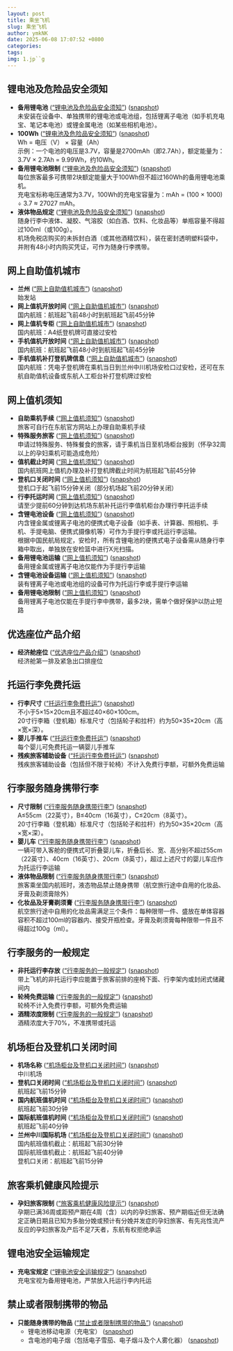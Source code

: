 ```yaml
---
layout: post
title: 乘坐飞机
slug: 乘坐飞机
author: ymkNK
date: 2025-06-08 17:07:52 +0800
categories: 
tags: 
img: 1.jp``g
---
```


## 锂电池及危险品安全须知

- **备用锂电池** ([“锂电池及危险品安全须知”](zotero://select/library/items/7T2HWJ2W)) ([snapshot](zotero://open-pdf/library/items/4XHXVUV9?sel=tr%3Afirst-child%20%3E%20td%3Alast-child%20%3E%20p%20%3E%20span&annotation=UM3GCLTY))  
  未安装在设备中、单独携带的锂电池或电池组，包括锂离子电池（如手机充电宝、笔记本电池）或锂金属电池（如某些相机电池）。
- **100Wh** ([“锂电池及危险品安全须知”](zotero://select/library/items/7T2HWJ2W)) ([snapshot](zotero://open-pdf/library/items/4XHXVUV9?sel=tr%3Anth-child(3)%20%3E%20td%3Alast-child%20%3E%20p%20%3E%20span&annotation=2VSQ6QVM))  
  Wh = 电压（V） × 容量（Ah）  
  示例：一个电池的电压是3.7V，容量是2700mAh（即2.7Ah），额定能量为：3.7V × 2.7Ah = 9.99Wh，约10Wh。
- **备用锂电池限制** ([“锂电池及危险品安全须知”](zotero://select/library/items/7T2HWJ2W)) ([snapshot](zotero://open-pdf/library/items/4XHXVUV9?sel=tr%3Alast-child%20%3E%20td%3Alast-child%20%3E%20p%20%3E%20span&annotation=3T4ITT3C))  
  每位旅客最多可携带2块额定能量大于100Wh但不超过160Wh的备用锂电池乘机。  
  充电宝标称电压通常为3.7V，100Wh的充电宝容量为：mAh = (100 × 1000) ÷ 3.7 ≈ 27027 mAh。
- **液体物品规定** ([“锂电池及危险品安全须知”](zotero://select/library/items/7T2HWJ2W)) ([snapshot](zotero://open-pdf/library/items/4XHXVUV9?sel=tr%3Anth-child(6)%20%3E%20td%3Afirst-child%20%3E%20div%3Alast-child&annotation=LDPMMYZY))  
  随身行李中液体、凝胶、气溶胶（如白酒、饮料、化妆品等）单瓶容量不得超过100ml（或100g）。  
  机场免税店购买的未拆封白酒（或其他酒精饮料），装在密封透明塑料袋中，并附有48小时内购买凭证，可作为随身行李携带。

## 网上自助值机城市

- **兰州** ([“网上自助值机城市”](zotero://select/library/items/FQX5G2P6)) ([snapshot](zotero://open-pdf/library/items/KP3UCA44?sel=%23L%20%3E%20table%20%3E%20tbody%20%3E%20tr%3Anth-child(4)%20%3E%20td%3Afirst-child&annotation=QXITJ9LR))  
  始发站
- **网上值机开放时间** ([“网上自助值机城市”](zotero://select/library/items/FQX5G2P6)) ([snapshot](zotero://open-pdf/library/items/KP3UCA44?sel=%23L%20%3E%20table%20%3E%20tbody%20%3E%20tr%3Anth-child(4)%20%3E%20td%3Anth-child(2)&annotation=PYHLRH26))  
  国内航班：航班起飞前48小时到航班起飞前45分钟
- **网上值机专柜** ([“网上自助值机城市”](zotero://select/library/items/FQX5G2P6)) ([snapshot](zotero://open-pdf/library/items/KP3UCA44?sel=%23L%20%3E%20table%20%3E%20tbody%20%3E%20tr%3Anth-child(4)%20%3E%20td%3Anth-child(3)&annotation=DQSBP8TB))  
  国内航班：A4纸登机牌可直接过安检
- **手机值机开放时间** ([“网上自助值机城市”](zotero://select/library/items/FQX5G2P6)) ([snapshot](zotero://open-pdf/library/items/KP3UCA44?sel=%23L%20%3E%20table%20%3E%20tbody%20%3E%20tr%3Anth-child(4)%20%3E%20td%3Anth-child(4)&annotation=W5P7NVFV))  
  国内航班：航班起飞前48小时到航班起飞前45分钟
- **手机值机补打登机牌信息** ([“网上自助值机城市”](zotero://select/library/items/FQX5G2P6)) ([snapshot](zotero://open-pdf/library/items/KP3UCA44?sel=%23L%20%3E%20table%20%3E%20tbody%20%3E%20tr%3Anth-child(4)%20%3E%20td%3Alast-child&annotation=IQ9EE8PN))  
  国内航班：凭电子登机牌在乘机当日到兰州中川机场安检口过安检，还可在东航自助值机设备或东航人工柜台补打登机牌过安检

## 网上值机须知

- **自助乘机手续** ([“网上值机须知”](zotero://select/library/items/T5DPVPV4)) ([snapshot](zotero://open-pdf/library/items/G9ERX4PS?sel=li%20%3E%20div%20%3E%20div%20%3E%20p%3Afirst-child&annotation=U98NNHH7))  
  旅客可自行在东航官方网站上办理自助乘机手续
- **特殊服务旅客** ([“网上值机须知”](zotero://select/library/items/T5DPVPV4)) ([snapshot](zotero://open-pdf/library/items/G9ERX4PS?sel=li%20%3E%20div%20%3E%20div%20%3E%20p%3Anth-child(3)&annotation=QM7EL7AK))  
  申请过特殊服务、特殊餐食的旅客，请于乘机当日至机场柜台报到（怀孕32周以上的孕妇乘机可能造成危险）
- **值机截止时间** ([“网上值机须知”](zotero://select/library/items/T5DPVPV4)) ([snapshot](zotero://open-pdf/library/items/G9ERX4PS?sel=p%3Anth-child(6)&annotation=PG3YCUCC))  
  国内航班网上值机办理及补打登机牌截止时间为航班起飞前45分钟
- **登机口关闭时间** ([“网上值机须知”](zotero://select/library/items/T5DPVPV4)) ([snapshot](zotero://open-pdf/library/items/G9ERX4PS?sel=p%3Anth-child(6)&annotation=ZZNSF6TL))  
  登机口于起飞前15分钟关闭（部分机场起飞前20分钟关闭）
- **行李托运时间** ([“网上值机须知”](zotero://select/library/items/T5DPVPV4)) ([snapshot](zotero://open-pdf/library/items/G9ERX4PS?sel=p%3Anth-child(8)&annotation=KFULJZUV))  
  请至少提前60分钟到达机场东航补托运行李值机柜台办理行李托运手续
- **含锂电池设备** ([“网上值机须知”](zotero://select/library/items/T5DPVPV4)) ([snapshot](zotero://open-pdf/library/items/G9ERX4PS?sel=p%3Anth-child(8)&annotation=RTP7F3SE))  
  内含锂金属或锂离子电池的便携式电子设备（如手表、计算器、照相机、手机、手提电脑、便携式摄像机等）可作为手提行李或托运行李运输。  
  根据中国民航局规定，安检时，所有含锂电池的便携式电子设备需从随身行李箱中取出，单独放在安检篮中进行X光扫描。
- **备用锂电池运输** ([“网上值机须知”](zotero://select/library/items/T5DPVPV4)) ([snapshot](zotero://open-pdf/library/items/G9ERX4PS?sel=p%3Anth-child(8)&annotation=N9H48378))  
  备用锂金属或锂离子电池仅能作为手提行李运输
- **含锂电池设备运输** ([“网上值机须知”](zotero://select/library/items/T5DPVPV4)) ([snapshot](zotero://open-pdf/library/items/G9ERX4PS?sel=p%3Anth-child(8)&annotation=23FK7GL2))  
  装有锂离子电池或电池组的设备可作为托运行李或手提行李运输
- **备用锂电池限制** ([“网上值机须知”](zotero://select/library/items/T5DPVPV4)) ([snapshot](zotero://open-pdf/library/items/G9ERX4PS?sel=p%3Anth-child(8)&annotation=N5N7CFSG))  
  备用锂离子电池仅能在手提行李中携带，最多2块，需单个做好保护以防止短路

## 优选座位产品介绍

- **经济舱座位** ([“优选座位产品介绍”](zotero://select/library/items/K4YV2WJ7)) ([snapshot](zotero://open-pdf/library/items/TKY7CFYS?sel=tr%3Afirst-child%20%3E%20td%3Afirst-child%20%3E%20font&annotation=LZEBUDGC))  
  经济舱第一排及紧急出口排座位

## 托运行李免费托运

- **行李尺寸** ([“托运行李免费托运”](zotero://select/library/items/NI28SYVL)) ([snapshot](zotero://open-pdf/library/items/SZPAHN9L?sel=div%3Afirst-of-type%20%3E%20table%20%3E%20tbody%20%3E%20tr%3Anth-child(3)%20%3E%20td%3Anth-child(3)%20%3E%20div&annotation=ZJC8YTSQ))  
  不小于5×15×20cm且不超过40×60×100cm。  
  20寸行李箱（登机箱）标准尺寸（包括轮子和拉杆）约为50×35×20cm（高×宽×深）。
- **婴儿手推车** ([“托运行李免费托运”](zotero://select/library/items/NI28SYVL)) ([snapshot](zotero://open-pdf/library/items/SZPAHN9L?sel=p%3Anth-child(22)%20%3E%20span%3Afirst-child&annotation=N7YXLNY3))  
  每个婴儿可免费托运一辆婴儿手推车
- **残疾旅客辅助设备** ([“托运行李免费托运”](zotero://select/library/items/NI28SYVL)) ([snapshot](zotero://open-pdf/library/items/SZPAHN9L?sel=p%3Alast-child%20%3E%20span%3Afirst-child&annotation=C2Y4AB8Q))  
  残疾旅客辅助设备（包括但不限于轮椅）不计入免费行李额，可额外免费运输

## 行李服务随身携带行李

- **尺寸限制** ([“行李服务随身携带行李”](zotero://select/library/items/AVYGLCDX)) ([snapshot](zotero://open-pdf/library/items/ADA6H8J3?sel=td%3Alast-child%20%3E%20div%3Afirst-child&annotation=BZBRLKWY))  
  A≤55cm（22英寸），B≤40cm（16英寸），C≤20cm（8英寸）。  
  20寸行李箱（登机箱）标准尺寸（包括轮子和拉杆）约为50×35×20cm（高×宽×深）。
- **婴儿车** ([“行李服务随身携带行李”](zotero://select/library/items/AVYGLCDX)) ([snapshot](zotero://open-pdf/library/items/ADA6H8J3?sel=p%3Anth-child(5)&annotation=SUPEBYV9))  
  一辆可带入客舱的便携式可折叠婴儿车，折叠后长、宽、高分别不超过55cm（22英寸）、40cm（16英寸）、20cm（8英寸），超过上述尺寸的婴儿车应作为托运行李运输
- **液体物品限制** ([“行李服务随身携带行李”](zotero://select/library/items/AVYGLCDX)) ([snapshot](zotero://open-pdf/library/items/ADA6H8J3?sel=p%3Anth-child(10)&annotation=KVRKWN2H))  
  旅客乘坐国内航班时，液态物品禁止随身携带（航空旅行途中自用的化妆品、牙膏及剃须膏除外）
- **化妆品及牙膏剃须膏** ([“行李服务随身携带行李”](zotero://select/library/items/AVYGLCDX)) ([snapshot](zotero://open-pdf/library/items/ADA6H8J3?sel=p%3Anth-child(10)&annotation=6MN8Q3KY))  
  航空旅行途中自用的化妆品需满足三个条件：每种限带一件、盛放在单体容器容积不超过100ml的容器内、接受开瓶检查。牙膏及剃须膏每种限带一件且不得超过100g（ml）。

## 行李服务的一般规定

- **非托运行李存放** ([“行李服务的一般规定”](zotero://select/library/items/ILDW5GJ6)) ([snapshot](zotero://open-pdf/library/items/WDDWD3ZD?sel=span%3Afirst-child%20%3E%20font&annotation=P9K5M35S))  
  带上飞机的非托运行李应能置于旅客前排的座椅下面、行李架内或封闭式储藏间内
- **轮椅免费运输** ([“行李服务的一般规定”](zotero://select/library/items/ILDW5GJ6)) ([snapshot](zotero://open-pdf/library/items/WDDWD3ZD?sel=span%3Anth-child(3)%20%3E%20font&annotation=L7EM37JS))  
  轮椅不计入免费行李额，可额外免费运输
- **酒精浓度限制** ([“行李服务的一般规定”](zotero://select/library/items/ILDW5GJ6)) ([snapshot](zotero://open-pdf/library/items/WDDWD3ZD?sel=span%3Anth-child(3)%20%3E%20font&annotation=CQLJLSW8))  
  酒精浓度大于70%，不准携带或托运

## 机场柜台及登机口关闭时间

- **机场名称** ([“机场柜台及登机口关闭时间”](zotero://select/library/items/P6VMF434)) ([snapshot](zotero://open-pdf/library/items/R2M2RSHM?sel=tr%3Afirst-child%20%3E%20td%3Afirst-child&annotation=ATX5H755))  
  中川机场
- **登机口关闭时间** ([“机场柜台及登机口关闭时间”](zotero://select/library/items/P6VMF434)) ([snapshot](zotero://open-pdf/library/items/R2M2RSHM?sel=tr%3Afirst-child%20%3E%20td%3Alast-child&annotation=XTN7XL83))  
  航班起飞前15分钟
- **国内航班值机时间** ([“机场柜台及登机口关闭时间”](zotero://select/library/items/P6VMF434)) ([snapshot](zotero://open-pdf/library/items/R2M2RSHM?sel=tr%3Anth-child(2)%20%3E%20td%3Afirst-child&annotation=4JIK57X7))  
  航班起飞前30分钟
- **国际航班值机时间** ([“机场柜台及登机口关闭时间”](zotero://select/library/items/P6VMF434)) ([snapshot](zotero://open-pdf/library/items/R2M2RSHM?sel=tr%3Anth-child(2)%20%3E%20td%3Alast-child&annotation=I8GGHV4S))  
  航班起飞前40分钟
- **兰州中川国际机场** ([“机场柜台及登机口关闭时间”](zotero://select/library/items/P6VMF434)) ([snapshot](zotero://open-pdf/library/items/R2M2RSHM?sel=tr%3Anth-child(113)&annotation=URACDEX3))  
  国内航班值机截止：航班起飞前30分钟  
  国际航班值机截止：航班起飞前40分钟  
  登机口关闭：航班起飞前15分钟

## 旅客乘机健康风险提示

- **孕妇旅客限制** ([“旅客乘机健康风险提示”](zotero://select/library/items/4RJD338A)) ([snapshot](zotero://open-pdf/library/items/U7SUBRIX?sel=div%20%3E%20div%3Anth-child(5)&annotation=5GTKLY2P))  
  孕期已满36周或距预产期在4周（含）以内的孕妇旅客、预产期临近但无法确定正确日期且已知为多胎分娩或预计有分娩并发症的孕妇旅客、有先兆性流产反应的孕妇旅客及产后不足7天者，东航有权拒绝承运

## 锂电池安全运输规定

- **充电宝规定** ([“锂电池安全运输规定”](zotero://select/library/items/Z9Y9GT7N)) ([snapshot](zotero://open-pdf/library/items/WIGIF8AR?sel=p%3Anth-child(4)&annotation=T4YR2XDR))  
  充电宝视为备用锂电池，严禁放入托运行李内托运

## 禁止或者限制携带的物品

- **只能随身携带的物品** ([“禁止或者限制携带的物品”](zotero://select/library/items/5DIT3A88)) ([snapshot](zotero://open-pdf/library/items/UWYC6U6V?sel=p%3Anth-child(6)%20%3E%20strong&annotation=GUKR8BT9))
  - 锂电池移动电源（充电宝） ([snapshot](zotero://open-pdf/library/items/UWYC6U6V?sel=p%3Anth-child(6)&annotation=MHMBFLDI))
  - 含电池的电子烟（包括电子雪茄、电子烟斗及个人雾化器） ([snapshot](zotero://open-pdf/library/items/UWYC6U6V?sel=p%3Anth-child(6)&annotation=3PNFZCHK))
